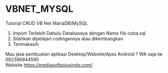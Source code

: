 # VBNET_MYSQL
Tutorial CRUD VB Net MariaDB/MySQL

1. Import Terlebih Dahulu Databaseya dengan Nama file coba.sql
2. Silahkan dipelajari codingannya atau dikembangkan
3. Terimakasih

Mau jasa pembuatan aplikasi Desktop/Website/Apss Android ?
WA saja ke 082386944595
<br>Website https://mediasoftsolusindo.com/
